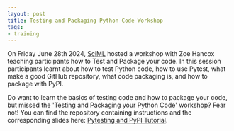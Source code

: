 ```yaml
---
layout: post
title: Testing and Packaging Python Code Workshop
tags:
- training
---
```


On Friday June 28th 2024, [SciML](https://sciml-leeds.github.io/) hosted a workshop with Zoe Hancox teaching participants how to Test and Package your code. In this session participants learnt about how to test Python code, how to use Pytest, what make a good GitHub repository, what code packaging is, and how to package with PyPI.

Do want to learn the basics of testing code and how to package your code, but missed the 'Testing and Packaging your Python Code' workshop? Fear not! You can find the repository containing instructions and the corresponding slides here: [Pytesting and PyPI Tutorial](https://github.com/ZoeHancox/pytesting_and_pypi_tutorial).

